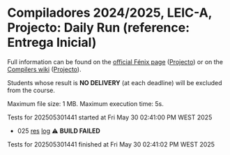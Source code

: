 # Compiladores 2024/2025, LEIC-A, Projecto: Daily Run (reference: Entrega Inicial)

Full information can be found on the [official Fénix page](https://fenix.tecnico.ulisboa.pt/disciplinas/Com36/2024-2025/2-semestre) ([Projecto](https://fenix.tecnico.ulisboa.pt/disciplinas/Com36/2024-2025/2-semestre/projecto)) or on the [Compilers wiki](https://web.tecnico.ulisboa.pt/~david.matos/w/pt/index.php/Compiladores) ([Projecto](https://web.tecnico.ulisboa.pt/~david.matos/w/pt/index.php/Compiladores/Projecto_de_Compiladores)).

Students whose result is **NO DELIVERY** (at each deadline) will be excluded from the course.

Maximum file size: 1 MB. Maximum execution time: 5s.

Tests for 202505301441 started at Fri May 30 02:41:00 PM WEST 2025

* 025 [res](logs/025.res.html) [log](logs/025.log.html) ⚠ **BUILD FAILED**

Tests for 202505301441 finished at  Fri May 30 02:41:02 PM WEST 2025
